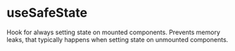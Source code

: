 # useSafeState

Hook for always setting state on mounted components. Prevents memory leaks, that typically happens
when setting state on unmounted components.
